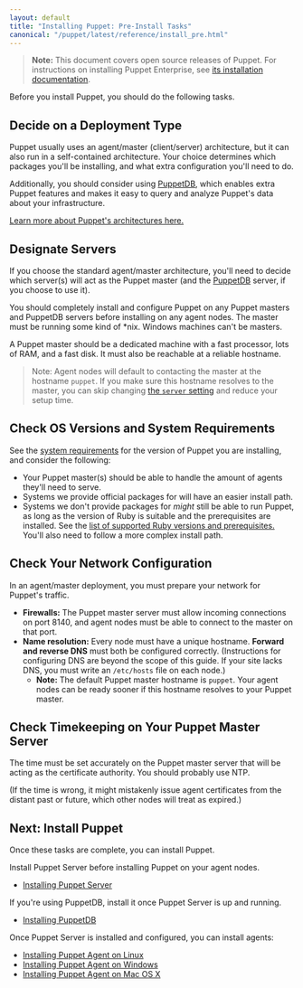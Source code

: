 ```yaml
---
layout: default
title: "Installing Puppet: Pre-Install Tasks"
canonical: "/puppet/latest/reference/install_pre.html"
---
```


[peinstall]: {{pe}}/install_basic.html
[sysreqs]: ./system_requirements.html
[ruby]: ./system_requirements.html#basic-requirements
[architecture]: /puppet/latest/reference/architecture.html
[puppetdb]: {{puppetdb}}/
[server_setting]: ./configuration.html#server

> **Note:** This document covers open source releases of Puppet. For instructions on installing Puppet Enterprise, see [its installation documentation][peinstall].

Before you install Puppet, you should do the following tasks.

## Decide on a Deployment Type

Puppet usually uses an agent/master (client/server) architecture, but it can also run in a self-contained architecture. Your choice determines which packages you'll be installing, and what extra configuration you'll need to do.

Additionally, you should consider using [PuppetDB][], which enables extra Puppet features and makes it easy to query and analyze Puppet's data about your infrastructure.

[Learn more about Puppet's architectures here.][architecture]

## Designate Servers

If you choose the standard agent/master architecture, you'll need to decide which server(s) will act as the Puppet master (and the [PuppetDB][] server, if you choose to use it).

You should completely install and configure Puppet on any Puppet masters and PuppetDB servers before installing on any agent nodes. The master must be running some kind of \*nix. Windows machines can't be masters.

A Puppet master should be a dedicated machine with a fast processor, lots of RAM, and a fast disk. It must also be reachable at a reliable hostname.

> Note: Agent nodes will default to contacting the master at the hostname `puppet`. If you make sure this hostname resolves to the master, you can skip changing [the `server` setting][server_setting] and reduce your setup time.


## Check OS Versions and System Requirements

See the [system requirements](system_requirements.html) for the version of Puppet you are installing, and consider the following:

* Your Puppet master(s) should be able to handle the amount of agents they'll need to serve.
* Systems we provide official packages for will have an easier install path.
* Systems we don't provide packages for _might_ still be able to run Puppet, as long as the version of Ruby is suitable and the prerequisites are installed. See the [list of supported Ruby versions and prerequisites.][ruby] You'll also need to follow a more complex install path.

## Check Your Network Configuration

In an agent/master deployment, you must prepare your network for Puppet's traffic.

* **Firewalls:** The Puppet master server must allow incoming connections on port 8140, and agent nodes must be able to connect to the master on that port.
* **Name resolution:** Every node must have a unique hostname. **Forward and reverse DNS** must both be configured correctly. (Instructions for configuring DNS are beyond the scope of this guide. If your site lacks DNS, you must write an `/etc/hosts` file on each node.)
    * **Note:** The default Puppet master hostname is `puppet`. Your agent nodes can be ready sooner if this hostname resolves to your Puppet master.

## Check Timekeeping on Your Puppet Master Server

The time must be set accurately on the Puppet master server that will be acting as the certificate authority. You should probably use NTP.

(If the time is wrong, it might mistakenly issue agent certificates from the distant past or future, which other nodes will treat as expired.)

## Next: Install Puppet

Once these tasks are complete, you can install Puppet.

Install Puppet Server before installing Puppet on your agent nodes.

* [Installing Puppet Server]({{puppetserver}}/install_from_packages.html)

If you're using PuppetDB, install it once Puppet Server is up and running.

* [Installing PuppetDB]({{puppetdb}}/install_via_module.html)

Once Puppet Server is installed and configured, you can install agents:

* [Installing Puppet Agent on Linux](./install_linux.html)
* [Installing Puppet Agent on Windows](./install_windows.html)
* [Installing Puppet Agent on Mac OS X](./install_osx.html)
